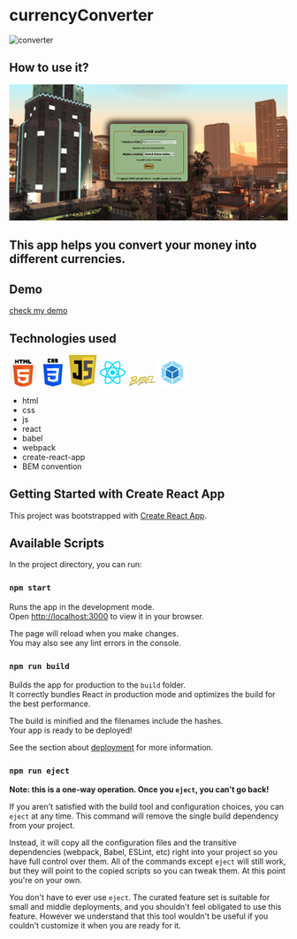 # currencyConverter

<img src="https://camo.githubusercontent.com/85f1c3d99277d8be0a007011a7a6947ac4a71b86a590d0bbf94b68f496deee75/68747470733a2f2f63646e312e69636f6e66696e6465722e636f6d2f646174612f69636f6e732f66696e616e63652d766f6c2d342f34382f3136372d322d3531322e706e67" alt="converter" width="150"/>

## How to use it?

![gif](./usageDemo.gif)

## This app helps you convert your money into different currencies.

## Demo

[check my demo](https://adachkamil98.github.io/currency-converter-react/)

## Technologies used

<img src="./icons/html.png" alt="HTML" width="50"> <img src="./icons/css-3.png" alt="CSS" width="50"> <img src="./icons/js.png" alt="JS" width="50"> <img src="./icons/react.png" alt="React" width="50"> <img src="./icons/babel.png" alt="Babel" width="50"> <img src="./icons/webpack.png" alt="Webpack" width="50">

- html
- css
- js
- react
- babel
- webpack
- create-react-app
- BEM convention

## Getting Started with Create React App

This project was bootstrapped with [Create React App](https://github.com/facebook/create-react-app).

## Available Scripts

In the project directory, you can run:

### `npm start`

Runs the app in the development mode.\
Open [http://localhost:3000](http://localhost:3000) to view it in your browser.

The page will reload when you make changes.\
You may also see any lint errors in the console.

### `npm run build`

Builds the app for production to the `build` folder.\
It correctly bundles React in production mode and optimizes the build for the best performance.

The build is minified and the filenames include the hashes.\
Your app is ready to be deployed!

See the section about [deployment](https://facebook.github.io/create-react-app/docs/deployment) for more information.

### `npm run eject`

**Note: this is a one-way operation. Once you `eject`, you can't go back!**

If you aren't satisfied with the build tool and configuration choices, you can `eject` at any time. This command will remove the single build dependency from your project.

Instead, it will copy all the configuration files and the transitive dependencies (webpack, Babel, ESLint, etc) right into your project so you have full control over them. All of the commands except `eject` will still work, but they will point to the copied scripts so you can tweak them. At this point you're on your own.

You don't have to ever use `eject`. The curated feature set is suitable for small and middle deployments, and you shouldn't feel obligated to use this feature. However we understand that this tool wouldn't be useful if you couldn't customize it when you are ready for it.
